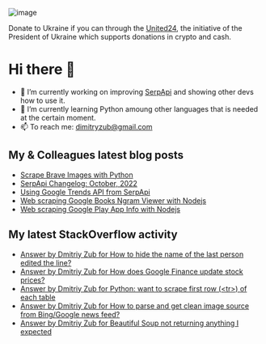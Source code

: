 ![image](https://user-images.githubusercontent.com/78694043/173765763-2ac383da-2612-45c3-b7fc-819728ab8c0d.png)

Donate to Ukraine if you can through the [United24](https://u24.gov.ua/), the initiative of the President of Ukraine which supports donations in crypto and cash.

# Hi there 👋

- 🔭 I’m currently working on improving [SerpApi](https://github.com/serpapi) and showing other devs how to use it.
- 🌱 I’m currently learning Python amoung other languages that is needed at the certain moment.
- 📫 To reach me: dimitryzub@gmail.com


## My & Сolleagues latest blog posts
<!-- BLOG-POST-LIST:START -->
- [Scrape Brave Images with Python](https://serpapi.com/blog/scrape-brave-images-with-python/)
- [SerpApi Changelog: October, 2022](https://serpapi.com/blog/serpapi-changelog-october-2022/)
- [Using Google Trends API from SerpApi](https://serpapi.com/blog/scrape-google-trends-with-python/)
- [Web scraping Google Books Ngram Viewer with Nodejs](https://serpapi.com/blog/web-scraping-google-books-ngrams-with-nodejs/)
- [Web scraping Google Play App Info with Nodejs](https://serpapi.com/blog/web-scraping-google-play-app-info-with-nodejs/)
<!-- BLOG-POST-LIST:END -->

## My latest StackOverflow activity
<!-- STACKOVERFLOW:START -->
- [Answer by Dmitriy Zub for How to hide the name of the last person edited the line?](https://stackoverflow.com/questions/74258777/how-to-hide-the-name-of-the-last-person-edited-the-line/74261357#74261357)
- [Answer by Dmitriy Zub for How does Google Finance update stock prices?](https://stackoverflow.com/questions/16485511/how-does-google-finance-update-stock-prices/74042072#74042072)
- [Answer by Dmitriy Zub for Python: want to scrape first row &lpar;&lt;tr&gt;&rpar; of each table](https://stackoverflow.com/questions/74040999/python-want-to-scrape-first-row-tr-of-each-table/74041552#74041552)
- [Answer by Dmitriy Zub for How to parse and get clean image source from Bing/Google news feed?](https://stackoverflow.com/questions/57373536/how-to-parse-and-get-clean-image-source-from-bing-google-news-feed/74040648#74040648)
- [Answer by Dmitriy Zub for Beautiful Soup not returning anything I expected](https://stackoverflow.com/questions/65158345/beautiful-soup-not-returning-anything-i-expected/74039427#74039427)
<!-- STACKOVERFLOW:END -->
